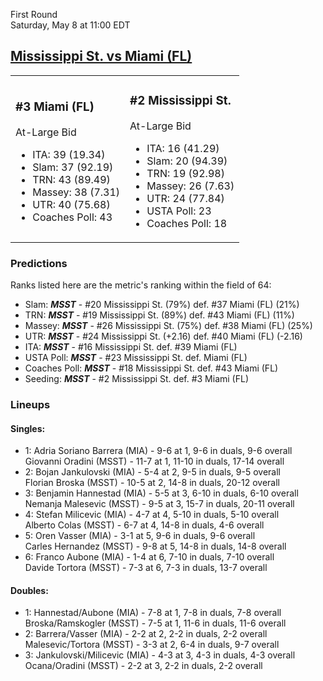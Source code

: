 First Round  
Saturday, May 8 at 11:00 EDT
## [Mississippi St. vs Miami (FL)](https://www.ncaa.com/game/5833375) 

<table><tr><td>  

### #3 Miami (FL)  

At-Large Bid  
- ITA: 39 (19.34)  
- Slam: 37 (92.19)  
- TRN: 43 (89.49)  
- Massey: 38 (7.31)  
- UTR: 40 (75.68)  
- Coaches Poll: 43  

</td><td>  

### #2 Mississippi St.  

At-Large Bid  
- ITA: 16 (41.29)  
- Slam: 20 (94.39)  
- TRN: 19 (92.98)  
- Massey: 26 (7.63)  
- UTR: 24 (77.84)  
- USTA Poll: 23  
- Coaches Poll: 18  

</td></tr></table>  

 ### Predictions  

Ranks listed here are the metric's ranking within the field of 64:  
- Slam: ***MSST*** - #20 Mississippi St. (79%) def. #37 Miami (FL) (21%)  
- TRN: ***MSST*** - #19 Mississippi St. (89%) def. #43 Miami (FL) (11%)  
- Massey: ***MSST*** - #26 Mississippi St. (75%) def. #38 Miami (FL) (25%)  
- UTR: ***MSST*** - #24 Mississippi St. (+2.16) def. #40 Miami (FL) (-2.16)  
- ITA: ***MSST*** - #16 Mississippi St. def. #39 Miami (FL)  
- USTA Poll: ***MSST*** - #23 Mississippi St. def. Miami (FL)  
- Coaches Poll: ***MSST*** - #18 Mississippi St. def. #43 Miami (FL)  
- Seeding: ***MSST*** - #2 Mississippi St. def. #3 Miami (FL)  

 ### Lineups  

 #### Singles:  
- 1: Adria Soriano Barrera (MIA) - 9-6 at 1, 9-6 in duals, 9-6 overall  
    Giovanni Oradini (MSST) - 11-7 at 1, 11-10 in duals, 17-14 overall  
- 2: Bojan Jankulovski (MIA) - 5-4 at 2, 9-5 in duals, 9-5 overall  
    Florian Broska (MSST) - 10-5 at 2, 14-8 in duals, 20-12 overall  
- 3: Benjamin Hannestad (MIA) - 5-5 at 3, 6-10 in duals, 6-10 overall  
    Nemanja Malesevic (MSST) - 9-5 at 3, 15-7 in duals, 20-11 overall  
- 4: Stefan Milicevic (MIA) - 4-7 at 4, 5-10 in duals, 5-10 overall  
    Alberto Colas (MSST) - 6-7 at 4, 14-8 in duals, 4-6 overall  
- 5: Oren Vasser (MIA) - 3-1 at 5, 9-6 in duals, 9-6 overall  
    Carles Hernandez (MSST) - 9-8 at 5, 14-8 in duals, 14-8 overall  
- 6: Franco Aubone (MIA) - 1-4 at 6, 7-10 in duals, 7-10 overall  
    Davide Tortora (MSST) - 7-3 at 6, 7-3 in duals, 13-7 overall  

 #### Doubles:  
- 1: Hannestad/Aubone (MIA) - 7-8 at 1, 7-8 in duals, 7-8 overall  
    Broska/Ramskogler (MSST) - 7-5 at 1, 11-6 in duals, 11-6 overall  
- 2: Barrera/Vasser (MIA) - 2-2 at 2, 2-2 in duals, 2-2 overall  
    Malesevic/Tortora (MSST) - 3-3 at 2, 6-4 in duals, 9-7 overall  
- 3: Jankulovski/Milicevic (MIA) - 4-3 at 3, 4-3 in duals, 4-3 overall  
    Ocana/Oradini (MSST) - 2-2 at 3, 2-2 in duals, 2-2 overall  